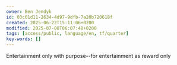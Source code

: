 ```yaml
---
owner: Ben Jendyk
id: 03c01d11-2634-4d97-9dfb-7a20b720618f
created: 2025-06-22T15:11:06+0200
modified: 2025-07-08T06:07:48+0200
tags: [access/public, language/en, tf/quarter]
key-words: []
---
```


Entertainment only with purpose--for entertainment as reward only